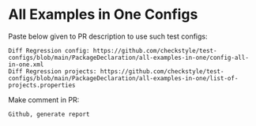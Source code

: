 # All Examples in One Configs
Paste below given to PR description to use such test configs:
```
Diff Regression config: https://github.com/checkstyle/test-configs/blob/main/PackageDeclaration/all-examples-in-one/config-all-in-one.xml
Diff Regression projects: https://github.com/checkstyle/test-configs/blob/main/PackageDeclaration/all-examples-in-one/list-of-projects.properties
```
Make comment in PR:
```
Github, generate report
```
